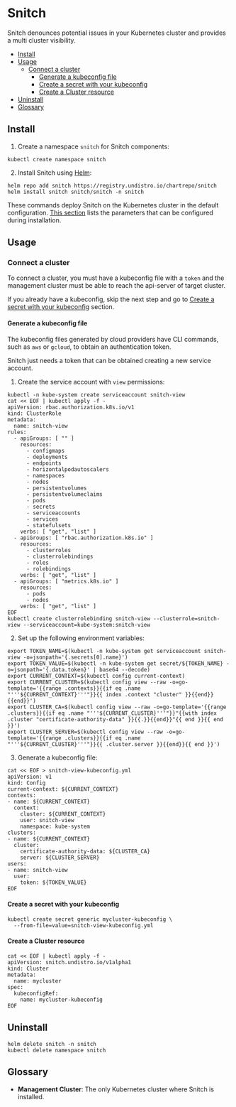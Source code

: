 # Snitch

Snitch denounces potential issues in your Kubernetes cluster
and provides a multi cluster visibility.

- [Install](#install)
- [Usage](#usage)
    + [Connect a cluster](#connect-a-cluster)
        - [Generate a kubeconfig file](#generate-a-kubeconfig-file)
        - [Create a secret with your kubeconfig](#create-a-secret-with-your-kubeconfig)
        - [Create a Cluster resource](#create-a-cluster-resource)
- [Uninstall](#uninstall)
- [Glossary](#glossary)

## Install

1. Create a namespace `snitch` for Snitch components:
```shell
kubectl create namespace snitch
```

2. Install Snitch using [Helm](https://helm.sh/docs/):
```shell
helm repo add snitch https://registry.undistro.io/chartrepo/snitch
helm install snitch snitch/snitch -n snitch
```

These commands deploy Snitch on the Kubernetes cluster in the default configuration. 
[This section](#TODO) lists the parameters that can be configured during installation.

## Usage

### Connect a cluster

To connect a cluster, you must have a kubeconfig file with a `token` and
the management cluster must be able to reach the api-server of target cluster.

If you already have a kubeconfig, 
skip the next step and go to [Create a secret with your kubeconfig](#create-a-secret-with-your-kubeconfig) section. 

#### Generate a kubeconfig file

The kubeconfig files generated by cloud providers
have CLI commands, such as `aws` or `gcloud`, to obtain an authentication token.

Snitch just needs a token that can be obtained creating a new service account.

1. Create the service account with `view` permissions:
```shell
kubectl -n kube-system create serviceaccount snitch-view
cat << EOF | kubectl apply -f -
apiVersion: rbac.authorization.k8s.io/v1
kind: ClusterRole
metadata:
  name: snitch-view
rules:
  - apiGroups: [ "" ]
    resources:
      - configmaps
      - deployments
      - endpoints
      - horizontalpodautoscalers
      - namespaces
      - nodes
      - persistentvolumes
      - persistentvolumeclaims
      - pods
      - secrets
      - serviceaccounts
      - services
      - statefulsets
    verbs: [ "get", "list" ]
  - apiGroups: [ "rbac.authorization.k8s.io" ]
    resources:
      - clusterroles
      - clusterrolebindings
      - roles
      - rolebindings
    verbs: [ "get", "list" ]
  - apiGroups: [ "metrics.k8s.io" ]
    resources:
      - pods
      - nodes
    verbs: [ "get", "list" ]
EOF
kubectl create clusterrolebinding snitch-view --clusterrole=snitch-view --serviceaccount=kube-system:snitch-view
```

2. Set up the following environment variables:
```shell
export TOKEN_NAME=$(kubectl -n kube-system get serviceaccount snitch-view -o=jsonpath='{.secrets[0].name}')
export TOKEN_VALUE=$(kubectl -n kube-system get secret/${TOKEN_NAME} -o=jsonpath='{.data.token}' | base64 --decode)
export CURRENT_CONTEXT=$(kubectl config current-context)
export CURRENT_CLUSTER=$(kubectl config view --raw -o=go-template='{{range .contexts}}{{if eq .name "'''${CURRENT_CONTEXT}'''"}}{{ index .context "cluster" }}{{end}}{{end}}')
export CLUSTER_CA=$(kubectl config view --raw -o=go-template='{{range .clusters}}{{if eq .name "'''${CURRENT_CLUSTER}'''"}}"{{with index .cluster "certificate-authority-data" }}{{.}}{{end}}"{{ end }}{{ end }}')
export CLUSTER_SERVER=$(kubectl config view --raw -o=go-template='{{range .clusters}}{{if eq .name "'''${CURRENT_CLUSTER}'''"}}{{ .cluster.server }}{{end}}{{ end }}')
```

3. Generate a kubeconfig file:
```shell
cat << EOF > snitch-view-kubeconfig.yml
apiVersion: v1
kind: Config
current-context: ${CURRENT_CONTEXT}
contexts:
- name: ${CURRENT_CONTEXT}
  context:
    cluster: ${CURRENT_CONTEXT}
    user: snitch-view
    namespace: kube-system
clusters:
- name: ${CURRENT_CONTEXT}
  cluster:
    certificate-authority-data: ${CLUSTER_CA}
    server: ${CLUSTER_SERVER}
users:
- name: snitch-view
  user:
    token: ${TOKEN_VALUE}
EOF
```

#### Create a secret with your kubeconfig

```shell
kubectl create secret generic mycluster-kubeconfig \
  --from-file=value=snitch-view-kubeconfig.yml
```

#### Create a Cluster resource

```shell
cat << EOF | kubectl apply -f -
apiVersion: snitch.undistro.io/v1alpha1
kind: Cluster
metadata:
  name: mycluster
spec:
  kubeconfigRef:
    name: mycluster-kubeconfig
EOF
```

## Uninstall

```shell
helm delete snitch -n snitch
kubectl delete namespace snitch
```

## Glossary

- **Management Cluster**: The only Kubernetes cluster where Snitch is installed.
